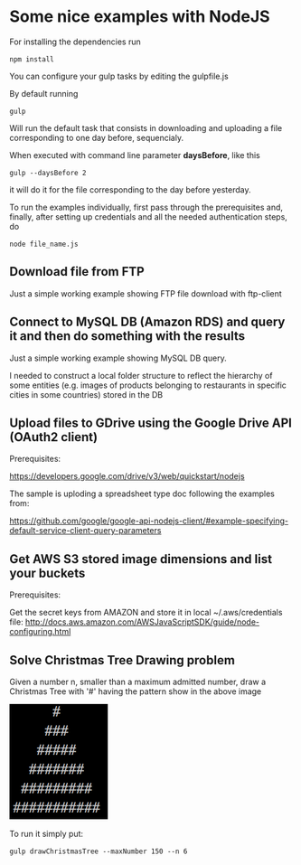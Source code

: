 # Some nice examples with NodeJS

For installing the dependencies run

```language=shell
npm install
```

You can configure your gulp tasks by editing the gulpfile.js

By default running

```language=shell
gulp
```

Will run the default task that consists in downloading and uploading a file corresponding to one day before, sequencialy.

When executed with command line parameter <b>daysBefore</b>, like this

```language=shell
gulp --daysBefore 2
```

it will do it for the file corresponding to the day before yesterday.

To run the examples individually, first pass through the prerequisites and, finally, after setting up credentials and
all the needed authentication steps, do

```language=shell
node file_name.js
```

## Download file from FTP

Just a simple working example showing FTP file download with ftp-client

## Connect to MySQL DB (Amazon RDS) and query it and then do something with the results

Just a simple working example showing MySQL DB query.

I needed to construct a local folder structure to reflect the hierarchy of some entities
(e.g. images of products belonging to restaurants in specific cities in some countries) stored in the DB

## Upload files to GDrive using the Google Drive API (OAuth2 client)

Prerequisites:

https://developers.google.com/drive/v3/web/quickstart/nodejs

The sample is uploding a spreadsheet type doc following the examples from:

https://github.com/google/google-api-nodejs-client/#example-specifying-default-service-client-query-parameters

## Get AWS S3 stored image dimensions and list your buckets

Prerequisites:

Get the secret keys from AMAZON and store it in local ~/.aws/credentials file:
http://docs.aws.amazon.com/AWSJavaScriptSDK/guide/node-configuring.html

## Solve Christmas Tree Drawing problem

Given a number n, smaller than a maximum admitted number, draw a Christmas Tree with '#' having the pattern show in the above image


![Alt Christmas Tree Sample For n = 6](img/tree.png?raw=true "Christmas Tree Pattern")

To run it simply put:

```language=shell
gulp drawChristmasTree --maxNumber 150 --n 6
```

